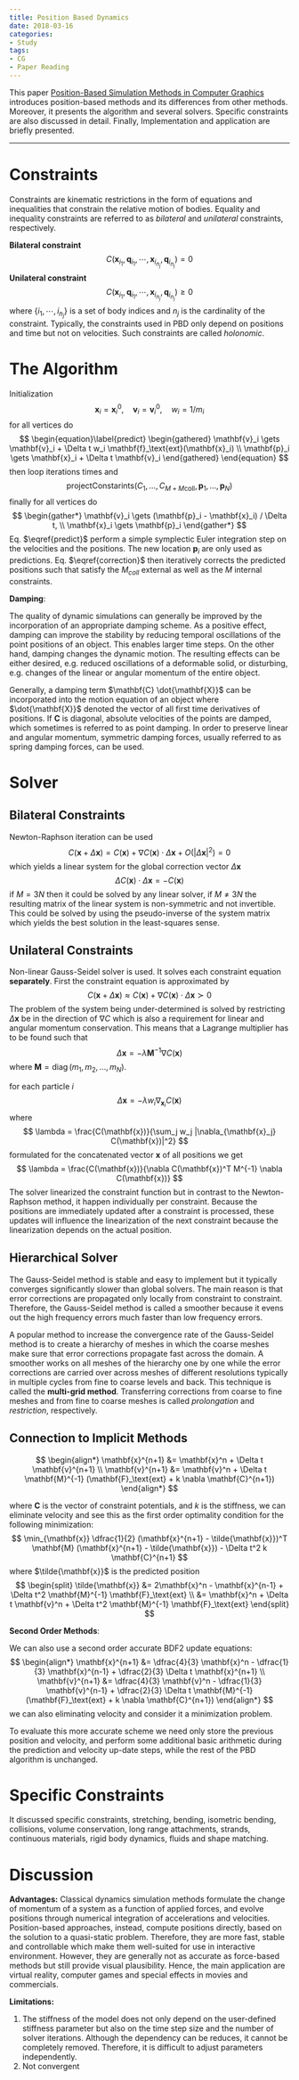 ```yaml
---
title: Position Based Dynamics
date: 2018-03-16
categories:
- Study
tags:
- CG
- Paper Reading
---
```


This paper [Position-Based Simulation Methods in Computer Graphics](https://mmacklin.com/EG2015PBD.pdf) introduces position-based methods and its differences from other methods. Moreover, it presents the algorithm and several solvers. Specific constraints are also discussed in detail. Finally, Implementation and application are briefly presented.
<!-- more -->

---

# Constraints

Constraints are kinematic restrictions in the form of equations and inequalities that constrain the relative motion of bodies. Equality and inequality constraints are referred to as *bilateral* and *unilateral* constraints, respectively.

**Bilateral constraint**
$$
C(\mathbf{x}_{i_1}, \mathbf{q}_{i_1}, \cdots , \mathbf{x}_{i_{n_j}}, \mathbf{q}_{i_{n_j}}) = 0
$$
**Unilateral constraint**
$$
C(\mathbf{x}_{i_1}, \mathbf{q}_{i_1}, \cdots , \mathbf{x}_{i_{n_j}}, \mathbf{q}_{i_{n_j}}) \ge 0
$$
where $\{i_1, \cdots, i_{n_j}\}$ is a set of body indices and $n_j$ is the cardinality of the constraint. Typically, the constraints used in PBD only depend on positions and time but not on velocities. Such constraints are called *holonomic*.

# The Algorithm

Initialization
$$
\mathbf{x}_i = \mathbf{x}_i^0, \quad \mathbf{v}_i = \mathbf{v}_i^0, \quad w_i = 1/m_i
$$
for all vertices do
$$
\begin{equation}\label{predict}
\begin{gathered}
\mathbf{v}_i \gets \mathbf{v}_i + \Delta t w_i \mathbf{f}_\text{ext}(\mathbf{x}_i) \\
\mathbf{p}_i \gets \mathbf{x}_i + \Delta t \mathbf{v}_i
\end{gathered}
\end{equation}
$$
then loop iterations times and
$$
\begin{equation}\label{correction}
\text{projectConstarints}(C_1, \dots, C_{M+M\text{coll}}, \mathbf{p}_1, \dots, \mathbf{p}_N)
\end{equation}
$$
finally for all vertices do
$$
\begin{gather*}
\mathbf{v}_i \gets (\mathbf{p}_i - \mathbf{x}_i) / \Delta t, \\
\mathbf{x}_i \gets \mathbf{p}_i
\end{gather*}
$$
Eq. $\eqref{predict}$ perform a simple symplectic Euler integration step on the velocities and the positions. The new location $\mathbf{p}_i$ are only used as predictions. Eq. $\eqref{correction}$ then iteratively corrects the predicted positions such that satisfy the $M_{coll}$ external as well as the $M$ internal constraints.

**Damping**:

The quality of dynamic simulations can generally be improved by the incorporation of an appropriate damping scheme. As a positive effect, damping can improve the stability by reducing temporal oscillations of the point positions of an object. This enables larger time steps. On the other hand, damping changes the dynamic motion. The resulting effects can be either desired, e.g. reduced oscillations of a deformable solid, or disturbing, e.g. changes of the linear or angular momentum of the entire object.

Generally, a damping term $\mathbf{C} \dot{\mathbf{X}}$ can be incorporated into the motion equation of an object where $\dot{\mathbf{X}}$ denoted the vector of all first time derivatives of positions. If $\mathbf{C}$ is diagonal, absolute velocities of the points are damped, which sometimes is referred to as point damping. In order to preserve linear and angular momentum, symmetric damping forces, usually referred to as spring damping forces, can be used.

# Solver

## Bilateral Constraints

Newton-Raphson iteration can be used
$$
C(\mathbf{x} + \Delta\mathbf{x}) = C(\mathbf{x}) + \nabla C(\mathbf{x}) \cdot \Delta \mathbf{x} + O(|\Delta \mathbf{x}|^2) = 0
$$
which yields a linear system for the global correction vector $\Delta \mathbf{x}$
$$
\Delta C(\mathbf{x}) \cdot \Delta \mathbf{x} = - C(\mathbf{x})
$$
if $M=3N$ then it could be solved by any linear solver, if $M \ne 3N$ the resulting matrix of the linear system is non-symmetric and not invertible. This could be solved by using the pseudo-inverse of the system matrix which yields the best solution in the least-squares sense.

## Unilateral Constraints

Non-linear Gauss-Seidel solver is used. It solves each constraint equation **separately**. First the constraint equation is approximated by
$$
C(\mathbf{x} + \Delta \mathbf{x}) \approx C(\mathbf{x}) + \nabla C(\mathbf{x}) \cdot \Delta \mathbf{x} \succ 0
$$
The problem of the system being under-determined is solved by restricting $\Delta \mathbf{x}$ be in the direction of $\nabla C$ which is also a requirement for linear and angular momentum conservation. This means that a Lagrange multiplier has to be found such that
$$
\Delta \mathbf{x} = -\lambda \mathbf{M}^{-1} \nabla C(\mathbf{x})
$$
where $\mathbf{M} = \operatorname{diag}(m_1, m_2, \dots, m_N)$.

for each particle $i$
$$
\Delta \mathbf{x} = -\lambda w_i \nabla_{\mathbf{x}_i} C(\mathbf{x})
$$
where
$$
\lambda = \frac{C(\mathbf{x})}{\sum_j w_j |\nabla_{\mathbf{x}_j} C(\mathbf{x})|^2}
$$
formulated for the concatenated vector $\mathbf{x}$ of all positions we get
$$
\lambda = \frac{C(\mathbf{x})}{\nabla C(\mathbf{x})^T M^{-1} \nabla C(\mathbf{x})}
$$
The solver linearized the constraint function but in contrast to the Newton-Raphson method, it happen individually per constraint. Because the positions are immediately updated after a constraint is processed, these updates will influence the linearization of the next constraint because the linearization depends on the actual position.

## Hierarchical Solver

The Gauss-Seidel method is stable and easy to implement but it typically converges significantly slower than global solvers. The main reason is that error corrections are propagated only locally from constraint to constraint. Therefore, the Gauss-Seidel method is called a smoother because it evens out the high frequency errors much faster than low frequency errors.

A popular method to increase the convergence rate of the Gauss-Seidel method is to create a hierarchy of meshes in which the coarse meshes make sure that error corrections propagate fast across the domain. A smoother works on all meshes of the hierarchy one by one while the error corrections are carried over across meshes of different resolutions typically in multiple cycles from fine to coarse levels and back. This technique is called the **multi-grid method**. Transferring corrections from coarse to fine meshes and from fine to coarse meshes is called *prolongation* and *restriction*, respectively.

## Connection to Implicit Methods

$$
\begin{align*}
\mathbf{x}^{n+1} &= \mathbf{x}^n + \Delta t \mathbf{v}^{n+1} \\
\mathbf{v}^{n+1} &= \mathbf{v}^n + \Delta t \mathbf{M}^{-1} (\mathbf{F}_\text{ext} + k \nabla \mathbf{C}^{n+1})
\end{align*}
$$

where $\mathbf{C}$ is the vector of constraint potentials, and $k$ is the stiffness, we can eliminate velocity and see this as the first order optimality condition for the following minimization:
$$
\min_{\mathbf{x}} \dfrac{1}{2} (\mathbf{x}^{n+1} - \tilde{\mathbf{x}})^T \mathbf{M} (\mathbf{x}^{n+1} - \tilde{\mathbf{x}}) - \Delta t^2 k \mathbf{C}^{n+1}
$$
where $\tilde{\mathbf{x}}$ is the predicted position
$$
\begin{split}
\tilde{\mathbf{x}} &= 2\mathbf{x}^n - \mathbf{x}^{n-1} + \Delta t^2 \mathbf{M}^{-1} \mathbf{F}_\text{ext} \\
&= \mathbf{x}^n + \Delta t \mathbf{v}^n + \Delta t^2 \mathbf{M}^{-1} \mathbf{F}_\text{ext}
\end{split}
$$

**Second Order Methods**:

We can also use a second order accurate BDF2 update equations:
$$
\begin{align*}
\mathbf{x}^{n+1} &= \dfrac{4}{3} \mathbf{x}^n - \dfrac{1}{3} \mathbf{x}^{n-1} + \dfrac{2}{3} \Delta t \mathbf{x}^{n+1} \\
\mathbf{v}^{n+1} &= \dfrac{4}{3} \mathbf{v}^n - \dfrac{1}{3} \mathbf{v}^{n-1} + \dfrac{2}{3} \Delta t \mathbf{M}^{-1} (\mathbf{F}_\text{ext} + k \nabla \mathbf{C}^{n+1})
\end{align*}
$$
we can also eliminating velocity and consider it a minimization problem.

To evaluate this more accurate scheme we need only store the previous position and velocity, and perform some additional basic arithmetic during the prediction and velocity up-date steps, while the rest of the PBD algorithm is unchanged.

# Specific Constraints

It discussed specific constraints, stretching, bending, isometric bending, collisions, volume conservation, long range attachments, strands, continuous materials, rigid body dynamics, fluids and shape matching.

# Discussion

**Advantages:** Classical dynamics simulation methods formulate the change of momentum of a system as a function of applied forces, and evolve positions through numerical integration of accelerations and velocities. Position-based approaches, instead, compute positions directly, based on the solution to a quasi-static problem. Therefore, they are more fast, stable and controllable which make them well-suited for use in interactive environment. However, they are generally not as accurate as force-based methods but still provide visual plausibility. Hence, the main application are virtual reality, computer games and special effects in movies and commercials.

**Limitations:**

1. The stiffness of the model does not only depend on the user-defined stiffness parameter but also on the time step size and the number of solver iterations. Although the dependency can be reduces, it cannot be completely removed. Therefore, it is difficult to adjust parameters independently.
2. Not convergent
